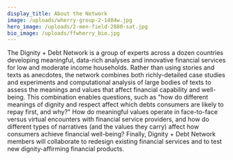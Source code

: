 ```yaml
---
display_title: About the Network
image: /uploads/wherry-group-2-1484w.jpg
hero_image: /uploads/2-men-field-2880-sat.jpg
bio_image: /uploads/ffwherry_bio.jpg
---
```

The Dignity + Debt Network is a group of experts across a dozen countries developing meaningful, data-rich analyses and innovative financial services for low and moderate income households. Rather than using stories and texts as anecdotes, the network combines both richly-detailed case studies and experiments and computational analysis of large bodies of texts to assess the meanings and values that affect financial capability and well-being. This combination enables questions, such as "how do different meanings of dignity and respect affect which debts consumers are likely to repay first, and why?" How do meaningful values operate in face-to-face versus virtual encounters with financial service providers, and how do different types of narratives (and the values they carry) affect how consumers achieve financial well-being? Finally, Dignity + Debt Network members will collaborate to redesign existing financial services and to test new dignity-affirming financial products.
